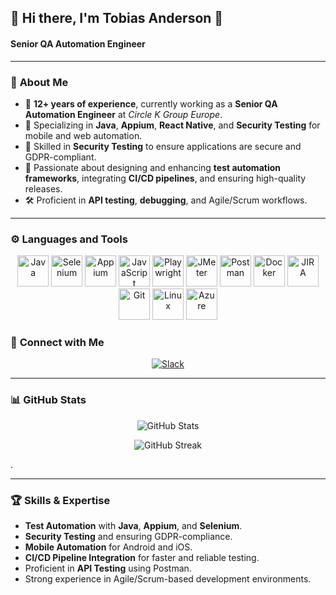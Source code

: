 ## 🎉 **Hi there, I'm Tobias Anderson** 👋  

#### **Senior QA Automation Engineer**

---

### 🌟 **About Me**
- 💼 **12+ years of experience**, currently working as a **Senior QA Automation Engineer** at *Circle K Group Europe*.
- 🧪 Specializing in **Java**, **Appium**, **React Native**, and **Security Testing** for mobile and web automation.
- 🔐 Skilled in **Security Testing** to ensure applications are secure and GDPR-compliant.
- 🚀 Passionate about designing and enhancing **test automation frameworks**, integrating **CI/CD pipelines**, and ensuring high-quality releases.
- 🛠 Proficient in **API testing**, **debugging**, and Agile/Scrum workflows.

---

### ⚙️ **Languages and Tools**  

<p align="center">
  <!-- Java -->
  <img src="https://cdn.jsdelivr.net/gh/devicons/devicon/icons/java/java-original.svg" height="50" alt="Java" />
  
  <!-- Selenium -->
  <img src="https://cdn.jsdelivr.net/gh/devicons/devicon/icons/selenium/selenium-original.svg" height="50" alt="Selenium" />
  
  <!-- Appium -->
  <img src="https://cdn.worldvectorlogo.com/logos/appium.svg" height="50" alt="Appium" />
  
  <!-- JavaScript -->
  <img src="https://cdn.jsdelivr.net/gh/devicons/devicon/icons/javascript/javascript-original.svg" height="50" alt="JavaScript" />
  
  <!-- Playwright -->
  <img src="https://playwright.dev/img/playwright-logo.svg" height="50" alt="Playwright" />
  
  <!-- JMeter -->
  <img src="https://jmeter.apache.org/images/jmeter_square.svg" height="50" alt="JMeter" />
      
  <!-- Postman -->
  <img src="https://www.vectorlogo.zone/logos/getpostman/getpostman-icon.svg" height="50" alt="Postman" />
  
  <!-- Docker -->
  <img src="https://cdn.jsdelivr.net/gh/devicons/devicon/icons/docker/docker-original.svg" height="50" alt="Docker" />
  
  <!-- JIRA -->
  <img src="https://cdn.jsdelivr.net/gh/devicons/devicon/icons/jira/jira-original.svg" height="50" alt="JIRA" />
  
  <!-- Git -->
  <img src="https://cdn.jsdelivr.net/gh/devicons/devicon/icons/git/git-original.svg" height="50" alt="Git" />
    
  <!-- Linux -->
  <img src="https://cdn.jsdelivr.net/gh/devicons/devicon/icons/linux/linux-original.svg" height="50" alt="Linux" />
  
  <!-- Azure -->
  <img src="https://cdn.jsdelivr.net/gh/devicons/devicon/icons/azure/azure-original.svg" height="50" alt="Azure" />
</p>

### 🔗 **Connect with Me**  
<p align="center"> <a href="https://slack.com"> <img src="https://img.shields.io/badge/Slack-4A154B?style=for-the-badge&logo=slack&logoColor=white" alt="Slack"/> </a> </p>

---

### 📊 **GitHub Stats**  
<p align="center">
  <img src="https://github-readme-stats.vercel.app/api?username=tandersonqa&show_icons=true&theme=radical" alt="GitHub Stats" />
</p>
<p align="center">
  <img src="https://github-readme-streak-stats.herokuapp.com/?user=tandersonqa&theme=radical" alt="GitHub Streak" />
</p>


.




















---

### 🏆 **Skills & Expertise**
- **Test Automation** with **Java**, **Appium**, and **Selenium**.
- **Security Testing** and ensuring GDPR-compliance.
- **Mobile Automation** for Android and iOS.
- **CI/CD Pipeline Integration** for faster and reliable testing.
- Proficient in **API Testing** using Postman.
- Strong experience in Agile/Scrum-based development environments.
